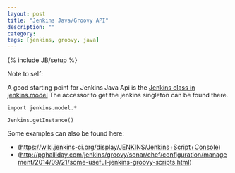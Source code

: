 ```yaml
---
layout: post
title: "Jenkins Java/Groovy API"
description: ""
category: 
tags: [jenkins, groovy, java]
---
```

{% include JB/setup %}


Note to self:

A good starting point for Jenkins Java Api is the 
[Jenkins class in jenkins.model](http://javadoc.jenkins-ci.org/jenkins/model/Jenkins.html)
The accessor to get the jenkins singleton can be found there.

<pre><code>import jenkins.model.*

Jenkins.getInstance()
</code></pre>


Some examples can also be found here: 

* (https://wiki.jenkins-ci.org/display/JENKINS/Jenkins+Script+Console)
* (http://pghalliday.com/jenkins/groovy/sonar/chef/configuration/management/2014/09/21/some-useful-jenkins-groovy-scripts.html)

